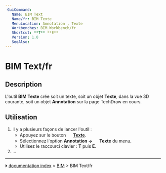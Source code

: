 ```yaml
---
 GuiCommand:
   Name: BIM Text
   Name/fr: BIM Texte
   MenuLocation: Annotation , Texte
   Workbenches: BIM_Workbench/fr
   Shortcut: **T** **E**
   Version: 1.0
   SeeAlso: 
---
```


# BIM Text/fr



## Description

L\'outil **BIM Texte** crée soit un texte, soit un objet **Texte**, dans la vue 3D courante, soit un objet **Annotation** sur la page TechDraw en cours.



## Utilisation

1.  Il y a plusieurs façons de lancer l\'outil :
    -   Appuyez sur le bouton **<img src="images/BIM_Text.svg" width=16px> [Texte](BIM_Text/fr.md)**.
    -   Sélectionnez l\'option **Annotation → <img src="images/BIM_Text.svg" width=16px> Texte** du menu.
    -   Utilisez le raccourci clavier : **T** puis **E**.
2.  \...



---
⏵ [documentation index](../README.md) > [BIM](BIM_Workbench.md) > BIM Text/fr
